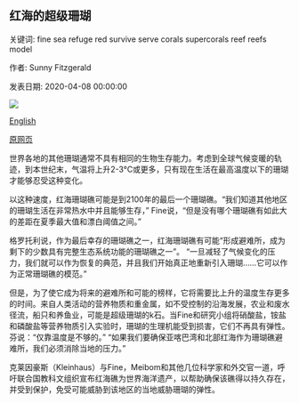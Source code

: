 ## 红海的超级珊瑚

关键词: fine sea refuge red survive serve corals supercorals reef reefs model

作者: Sunny Fitzgerald

发表日期: 2020-04-08 00:00:00

![](https://ichef.bbci.co.uk/wwfeatures/live/624_351/images/live/p0/89/0h/p0890hgs.jpg)

[English](The%20super-corals%20of%20the%20Red%20Sea.md)

[原网页](https://www.bbc.com/future/article/20200408-the-middle-eastern-corals-that-could-survive-climate-change)

世界各地的其他珊瑚通常不具有相同的生物生存能力。考虑到全球气候变暖的轨迹，到本世纪末，气温将上升2-3°C或更多，只有现在生活在最高温度以下的珊瑚才能够忍受这种变化。

以这种速度，红海珊瑚礁可能是到2100年的最后一个珊瑚礁。“我们知道其他地区的珊瑚生活在非常热水中并且能够生存，” Fine说，“但是没有哪个珊瑚礁有如此大的差距在夏季最大值和漂白阈值之间。”

格罗托利说，作为最后幸存的珊瑚礁之一，红海珊瑚礁有可能“形成避难所，成为剩下的少数具有完整生态系统功能的珊瑚礁之一”。 “一旦减轻了气候变化的压力，我们就可以作为恢复的典范，并且我们开始真正地重新引入珊瑚……它可以作为正常珊瑚礁的模范。”

但是，为了使它成为将来的避难所和可能的榜样，它将需要比上升的温度生存更多的时间。来自人类活动的营养物质和重金属，如不受控制的沿海发展，农业和废水​​径流，船只和养鱼业，可能是超级珊瑚的k石。当Fine和研究小组将硝酸盐，铵盐和磷酸盐等营养物质引入实验时，珊瑚的生理机能受到损害，它们不再具有弹性。芬说：“仅靠温度是不够的。” “如果我们要确保亚喀巴湾和北部红海作为珊瑚礁避难所，我们必须消除当地的压力。”

克莱因豪斯（Kleinhaus）与Fine，Meibom和其他几位科学家和外交官一道，呼吁联合国教科文组织宣布红海礁为世界海洋遗产，以帮助确保该礁得以持久存在，并受到保护，免受可能威胁到该地区的当地威胁珊瑚的弹性。